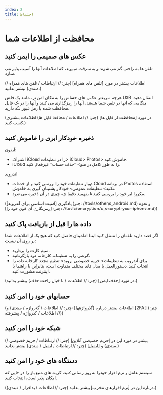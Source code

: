```yaml
---
index: 2
title: احتیاط
---
```

# محافظت از اطلاعات شما

## عکس های صمیمی را ایمن کنید

تلفن ها به راحتی گم می شوند و به سرقت میروند، که اطلاعات آنها را آسیب پذیر می سازد.

(اطلاعات بیشتر در مورد [تلفن های همراه] (چتر: // ارتباطات / تلفن های همراه / مبتدی) بیشتر بدانید.)

هرچه سریعتر عکس های حساس را به مکان امن تر، مانند یک فلش USB انتقال دهید. هنگامی که آنها در تلفن شما هستند، آنها را رمزگذاری می کنند و آنها را در یک فایل محافظت شده با رمز عبور نگه دارید.

(در مورد [محافظت از فایل ها] (چتر: // اطلاعات / محافظ فایل ها) اطلاعات بیشتری کسب کنید.)

##  ذخیره خودکار ابری را خاموش کنید

آیفون:

* اشتراک iCloud را در تنظیمات> iCloud> Photos> خاموش کنید.
* iCloud را به طور کامل در منو> "حذف حساب" غیرفعال کنید.

اندروید:

* دوبار تنظیمات خود را بررسی کنید و از خدمات Cloud در برنامه Photos استفاده نکنید> تنظیمات عمومی> خودکار پشتیبان گیری به خاموش.
* مکررا ابر خود را بررسی کنید تا بفهمید دقیقا چه چیزی در آن ذخیره می شود.

(یادگیری [امنیت اساسی برای آندروید] (چتر: //tools/other/s_android.md) و نحوه [رمزنگاری آی فون خود را] (چتر: //tools/encryption/s_encrypt-your-iphone.md))

## داده ها را قبل از بازیافت پاک کنید

اگر قصد دارید تلفنتان را منتقل کنید ابتدا اطمینان حاصل کنید که هیچ یک از اطلاعات شما بر روی آن نیست:

*   سیم کارت را بردارید.
*   گوشی را به تنظیمات کارخانه خود بازگردانید.
*   برای آندروید، به تنظیمات> حریم خصوصی بروید> تنظیم مجدد کارخانه داده را انتخاب کنید. دستورالعمل با مدل های مختلف متفاوت است، بنابراین با راهنما یا اینترنت مشورت کنید.

(در مورد [حذف ایمن] (چتر: // اطلاعات / با خیال راحت حذف) بیشتر بدانید.)

## حسابهای خود را امن کنید

(اطلاعات بیشتر درباره [گذرواژهها] (چتر: // اطلاعات / گذرواژه / مبتدی) و [2FA.] (چتر: // اطلاعات / گذرواژه / پیشرفته))

## شبکه خود را امن کنید

(بیشتر در مورد این در [حریم خصوصی آنلاین] (چتر: // ارتباطات / حریم خصوصی / مبتدی) و [ایمیل] (چتر: // ارتباطات / ایمیل / مبتدی) بیشتر بدانید.)

## دستگاه های خود را امن کنید

سیستم عامل و نرم افزار خودرا به روز رسانی کنید، گزینه های منبع باز را در جایی که امکان پذیر است، انتخاب کنید.

(درباره این در [نرم افزارهای مخرب] بیشتر بدانید (چتر: // اطلاعات / بدافزار / مبتدی).)